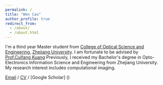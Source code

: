 ```yaml
---
permalink: /
title: "Wen Cao"
author_profile: true
redirect_from: 
  - /about/
  - /about.html
---
```


I'm a third year Master student from [College of Optical Science and Engineering](http://opt.zju.edu.cn/), [Zhejiang University](https://www.zju.edu.cn/). I am fortunate to be advised by [Prof.Cuifang Kuang](https://person.zju.edu.cn/cfkuang) Previously, I received my Bachelor's degree in Opto-Electronics Information Science and Engineering from Zhejiang University. My research interest includes computational imaging.



[Email](mailto:wenniecao2ty@gmail.com) / [CV](../assets/Curriculum_Vitae.pdf) / [Google Scholar] ()



